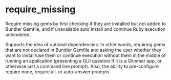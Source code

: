 # require_missing

Require missing gems by first checking if they are installed but not added to Bundler Gemfile, and if unavailable auto install and continue Ruby execution unhindered. 

Supports the idea of optional dependencies. In other words, requiring gems that are not declared in Bundler Gemfile and asking the user whether they want to install/use them or continue execution without them in the middle of running an application (presenting a GUI question if it is a Glimmer app, or otherwise just a command line prompt). Also, the ability to pre-configure require none, require all, or auto-answer prompts.

